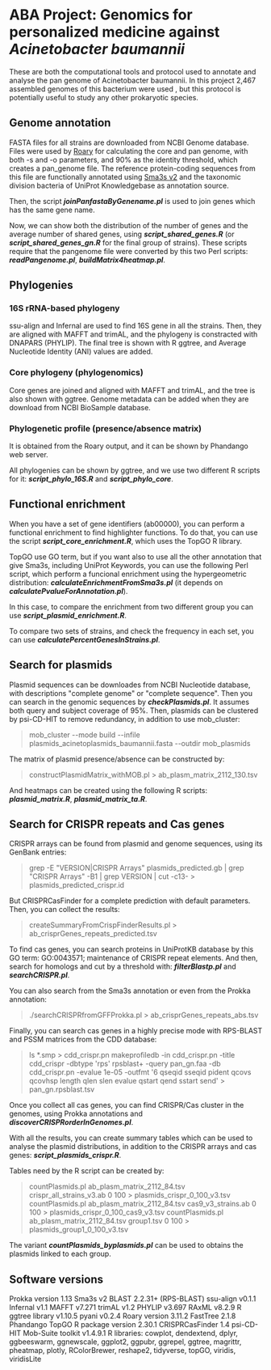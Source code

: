 # ABA Project: Genomics for personalized medicine against *Acinetobacter baumannii*

These are both the computational tools and protocol used to annotate and analyse the pan genome of Acinetobacter baumannii. In this project 2,467 assembled genomes of this bacterium were used , but this protocol is potentially useful to study any other prokaryotic species.

## Genome annotation
FASTA files for all strains are downloaded from NCBI Genome database. Files were used by [Roary](https://sanger-pathogens.github.io/Roary/)  for calculating the core and pan genome, with both -s and -o parameters, and 90% as the identity threshold, which creates a pan_genome file. The reference protein-coding sequences from this file are functionally annotated using [Sma3s v2](http://www.bioinfocabd.upo.es/sma3s/) and the taxonomic division bacteria of UniProt Knowledgebase as annotation source.

Then, the script ***joinPanfastaByGenename.pl*** is used to join genes which has the same gene name.

Now, we can show both the distribution of the number of genes and the average number of shared genes, using ***script_shared_genes.R*** (or ***script_shared_genes_gn.R*** for the final group of strains). These scripts require that the pangenome file were converted by this two Perl scripts: ***readPangenome.pl***, ***buildMatrix4heatmap.pl***.

## Phylogenies
### 16S rRNA-based phylogeny
ssu-align and Infernal are used to find 16S gene in all the strains. Then, they are aligned with MAFFT and trimAL, and the phylogeny is constracted with DNAPARS (PHYLIP). The final tree is shown with R ggtree, and Average Nucleotide Identity (ANI) values are added.

### Core phylogeny (phylogenomics)
Core genes are joined and aligned with MAFFT and trimAL, and the tree is also shown with ggtree. Genome metadata can be added when they are download from NCBI BioSample database.

### Phylogenetic profile (presence/absence matrix)
It is obtained from the Roary output, and it can be shown by Phandango web server.

All phylogenies can be shown by ggtree, and we use two different R scripts for it: ***script_phylo_16S.R*** and ***script_phylo_core***.

## Functional enrichment
When you have a set of gene identifiers (ab00000), you can perform a functional enrichment to find highlighter functions. To do that, you can use the script ***script_core_enrichment.R***, which uses the TopGO R library.

TopGO use GO term, but if you want also to use all the other annotation that give Sma3s, including UniProt Keywords, you can use the following Perl script, which perform a funcional enrichment using the hypergeometric distribution: ***calculateEnrichmentFromSma3s.pl*** (it depends on ***calculatePvalueForAnnotation.pl***).

In this case, to compare the enrichment from two different group you can use ***script_plasmid_enrichment.R***.

To compare two sets of strains, and check the frequency in each set, you can use ***calculatePercentGenesInStrains.pl***.

## Search for plasmids
Plasmid sequences can be downloades from NCBI Nucleotide database, with descriptions "complete genome" or "complete sequence". Then you can search in the genomic sequences by ***checkPlasmids.pl***. It assumes both query and subject coverage of 95%. Then, plasmids can be clustered by psi-CD-HIT to remove redundancy, in addition to use mob_cluster:
>mob_cluster --mode build --infile plasmids_acinetoplasmids_baumannii.fasta --outdir mob_plasmids

The matrix of plasmid presence/absence can be constructed by:
>constructPlasmidMatrix_withMOB.pl > ab_plasm_matrix_2112_130.tsv

And heatmaps can be created using the following R scripts: ***plasmid_matrix.R***, ***plasmid_matrix_ta.R***.

## Search for CRISPR repeats and Cas genes
CRISPR arrays can be found from plasmid and genome sequences, using its GenBank entries:
>grep -E "VERSION|CRISPR Arrays" plasmids_predicted.gb | grep "CRISPR Arrays" -B1 | grep VERSION | cut -c13- > plasmids_predicted_crispr.id

But CRISPRCasFinder for a complete prediction with default parameters. Then, you can collect the results:
>createSummaryFromCrispFinderResults.pl > ab_crisprGenes_repeats_predicted.tsv

To find cas genes, you can search proteins in UniProtKB database by this GO term: GO:0043571; maintenance of CRISPR repeat elements. And then, search for homologs and cut by a threshold with: ***filterBlastp.pl*** and ***searchCRISPR.pl***.

You can also search from the Sma3s annotation or even from the Prokka annotation:
>./searchCRISPRfromGFFProkka.pl > ab_crisprGenes_repeats_abs.tsv

Finally, you can search cas genes in a highly precise mode with RPS-BLAST and PSSM matrices from the CDD database:
>ls *.smp > cdd_crispr.pn
>makeprofiledb -in cdd_crispr.pn -title cdd_crispr -dbtype 'rps'
>rpsblast+ -query pan_gn.faa -db cdd_crispr.pn -evalue 1e-05 -outfmt '6 qseqid sseqid pident qcovs qcovhsp length qlen slen evalue qstart qend sstart send' > pan_gn.rpsblast.tsv

Once you collect all cas genes, you can find CRISPR/Cas cluster in the genomes, using Prokka annotations and ***discoverCRISPRorderInGenomes.pl***.

With all the results, you can create summary tables which can be used to analyse the plasmid distributions, in addition to the CRISPR arrays and cas genes: ***script_plasmids_crispr.R***.

Tables need by the R script can be created by:
> countPlasmids.pl ab_plasm_matrix_2112_84.tsv crispr_all_strains_v3.ab 0 100 > plasmids_crispr_0_100_v3.tsv
> countPlasmids.pl ab_plasm_matrix_2112_84.tsv cas9_v3_strains.ab 0 100 > plasmids_crispr_0_100_cas9_v3.tsv
> countPlasmids.pl ab_plasm_matrix_2112_84.tsv group1.tsv 0 100 > plasmids_group1_0_100_v3.tsv

The variant ***countPlasmids_byplasmids.pl*** can be used to obtains the plasmids linked to each group.

## Software versions
Prokka version 1.13
Sma3s v2
BLAST 2.2.31+ (RPS-BLAST)
ssu-align v0.1.1
Infernal v1.1
MAFFT v7.271
trimAL v1.2
PHYLIP v3.697
RAxML v8.2.9
R ggtree library v1.10.5
pyani v0.2.4
Roary version 3.11.2
FastTree 2.1.8
Phandango
TopGO R package version 2.30.1
CRISPRCasFinder 1.4
psi-CD-HIT
Mob-Suite toolkit v1.4.9.1
R libraries: cowplot, dendextend, dplyr, ggbeeswarm, ggnewscale, ggplot2, ggpubr, ggrepel, ggtree, magrittr, pheatmap, plotly, RColorBrewer, reshape2, tidyverse, topGO, viridis, viridisLite
